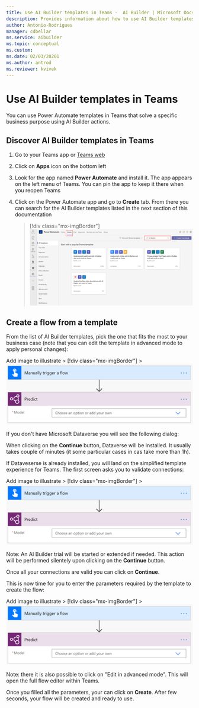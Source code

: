 ```yaml
---
title: Use AI Builder templates in Teams -  AI Builder | Microsoft Docs
description: Provides information about how to use AI Builder templates in Teams
author: Antonio-Rodrigues
manager: cdbellar
ms.service: aibuilder
ms.topic: conceptual
ms.custom: 
ms.date: 02/03/20201
ms.author: antrod
ms.reviewer: kvivek
---
```


# Use AI Builder templates in Teams


You can use Power Automate templates in Teams that solve a specific business purpose using AI Builder actions.

## Discover AI Builder templates in Teams

1. Go to your Teams app or [Teams web](https://teams.microsoft.com)
1. Click on **Apps** icon on the bottom left
1. Look for the app named **Power Automate** and install it. The app appears on the left menu of Teams. You can pin the app to keep it there when you reopen Teams
1. Click on the Power Automate app and go to **Create** tab. From there you can search for the AI Builder templates listed in the next section of this documentation
    
    > [!div class="mx-imgBorder"]
    > ![Templates list](media/templates-list.png "Predict action")

## Create a flow from a template
From the list of AI Builder templates, pick the one that fits the most to your business case (note that you can edit the template in advanced mode to apply personal changes):

  Add image to illustrate
    > [!div class="mx-imgBorder"]
    > ![Predict action](media/predict-action.png "Predict action")

If you don't have Microsoft Dataverse you will see the following dialog:

When clicking on the **Continue** button, Dataverse will be installed. It usually takes couple of minutes (it some particular cases in cas take more than 1h).

If Dataveserse is already installed, you will land on the simplified template experience for Teams. The first screen asks you to validate connections:

 Add image to illustrate
    > [!div class="mx-imgBorder"]
    > ![Predict action](media/predict-action.png "Predict action")

Note: An AI Builder trial will be started or extended if needed. This action will be performed silentely upon clicking on the **Continue** button.

Once all your connections are valid you can click on **Continue**.

This is now time for you to enter the parameters required by the template to create the flow:

 Add image to illustrate
    > [!div class="mx-imgBorder"]
    > ![Predict action](media/predict-action.png "Predict action")

Note: there it is also possible to click on "Edit in advanced mode". This will open the full flow editor within Teams. 

Once you filled all the parameters, your can click on **Create**. After few seconds, your flow will be created and ready to use.








